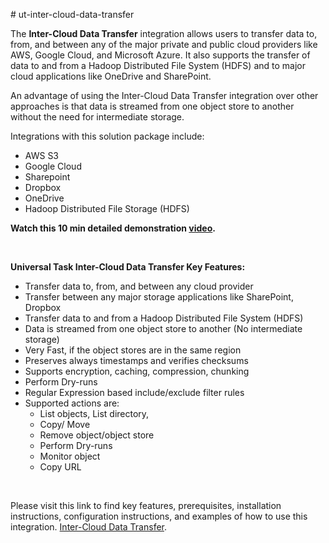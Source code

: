 <p># ut-inter-cloud-data-transfer</p>
<p>The <strong>Inter-Cloud Data Transfer</strong> integration allows users to transfer data to, from, and between any of the major private and public cloud providers like AWS, Google Cloud, and Microsoft Azure. It also supports the transfer of data to and from a Hadoop Distributed File System (HDFS) and to major cloud applications like OneDrive and SharePoint.</p>
<p>An advantage of using the Inter-Cloud Data Transfer integration over other approaches is that data is streamed from one object store to another without the need for intermediate storage.&nbsp;</p>
<p>Integrations with this solution package include:&nbsp;</p>
<ul>
<li>AWS S3</li>
<li>Google Cloud</li>
<li>Sharepoint</li>
<li>Dropbox</li>
<li>OneDrive</li>
<li>Hadoop Distributed File Storage (HDFS)</li>
</ul>
<p><strong>Watch this 10 min detailed demonstration <a href="https://www.youtube.com/embed/SCZxlw5gDxI">video</a>.</strong></p>
<p>&nbsp;</p>
<p><strong>Universal Task Inter-Cloud Data Transfer Key Features:</strong></p>
<ul class="ak-ul" data-indent-level="1">
<li>Transfer data to, from, and between any cloud provider</li>
<li>Transfer between any major storage applications like SharePoint, Dropbox&nbsp;</li>
<li>Transfer data to and from a Hadoop Distributed File System (HDFS)</li>
<li>Data is streamed from one object store to another (No intermediate storage)</li>
<li>Very Fast, if the object stores are in the same region</li>
<li>Preserves always timestamps and verifies checksums</li>
<li>Supports encryption, caching, compression, chunking</li>
<li>Perform Dry-runs</li>
<li>Regular Expression based include/exclude filter rules</li>
<li>Supported actions are:
<ul class="ak-ul" data-indent-level="2">
<li>List objects, List directory,</li>
<li>Copy/ Move</li>
<li>Remove object/object store</li>
<li>Perform Dry-runs</li>
<li>Monitor object</li>
<li>Copy URL</li>
</ul>
</li>
</ul>
<p>&nbsp;</p>
<p>Please visit this link to find key features, prerequisites, installation instructions, configuration instructions, and examples of how to use this integration. <a href="https://docs.stonebranch.com/confluence/pages/viewpage.action?spaceKey=UC70&amp;title=Inter-Cloud+Data+Transfer#Inter-CloudDataTransfer-Considerations">Inter-Cloud Data Transfer</a>.&nbsp;</p>
